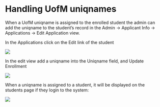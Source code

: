 # Handling UofM uniqnames

When a UofM uniqname is assigned to the enrolled student the admin can add the uniqname to the student’s record in the Admin -> Applicant Info -> Applications -> Edit Application view.

In the Applications click on the Edit link of the student

![](https://lh6.googleusercontent.com/Nswct87KraRfS_rPc0kSNJUTE6vkhcSURUMICpj5D8MhlpjUvsHUKPYIIglNV1f3RnZvXe4_FBugYGkhwjCBs_nF058IGuPqrcV62ZUwTbD_IoSYK1ih4OiN8fHyJUSVsKEWIuU0U3FB0KvDgOSSxx0)

In the edit view add a uniqname into the Uniqname field, and Update Enrollment

![](https://lh4.googleusercontent.com/xN4O0YdzetvEP2_DoD7KxvKv5OnBBNQ_nuDlZbpgb_6OhBKRnwThrvT3bgQXPVDDa8ljBHjYdCcUCjwcfAKHtP0WwtFXWH1g3pslZJkJADKyLr0ALk77q1rwhxrTI8QpucVg5Y1Ke0SvhjtQ_EWmBbY)

When a uniqname is assigned to a student, it will be displayed on the students page if they login to the system:

![](https://lh4.googleusercontent.com/w9yt_pc-zlhuXapqZ2ooFh-O1_FY4VjlH3RGj_6k-fA_1LX2EJ-ep_cIfRSa6l9zyWS3o5f8nFxfEkLIWxNrwbz-i9jahVzI6vEj74O_dwcK_AvN-5cxGITpOCT1d4BEej0x-AM0lblI8U6l0YAlJ-8)
